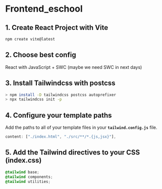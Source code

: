 # Frontend_eschool

## 1. Create React Project with Vite

```bash
npm create vite@latest
```

## 2. Choose best config

React with JavaScript + SWC (maybe we need SWC in next days)

## 3. Install Tailwindcss with postcss

```bash
> npm install -D tailwindcss postcss autoprefixer
> npx tailwindcss init -p 
```

## 4. ****Configure your template paths****

Add the paths to all of your template files in your **`tailwind.config.js`** file.

```jsx
content: ["./index.html", "./src/**/*.{js,jsx}"],
```

## 5. ****Add the Tailwind directives to your CSS (index.css)****

```css
@tailwind base;
@tailwind components;
@tailwind utilities;
```
